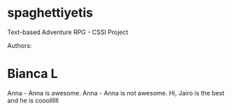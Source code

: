# spaghettiyetis
Text-based Adventure RPG - CSSI Project


Authors:

Bianca L
=======
Anna - Anna is awesome.
Anna - Anna is not awesome.
Hi, Jairo is the best and he is cooollllll

